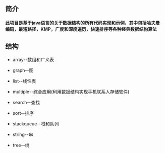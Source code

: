 ## 简介
#### 此项目是基于java语言的关于数据结构的所有代码实现和示例，其中包括哈夫曼编码，最短路径，KMP，广度和深度遍历，快速排序等各种经典数据结构算法

## 结构
* array--数组和广义表

* graph--图

* list--线性表

* multiple--综合应用(利用数据结构实现手机联系人存储软件)

* search--查找

* sort--排序

* stackqueue--栈和队列

* string--串

* tree--树
